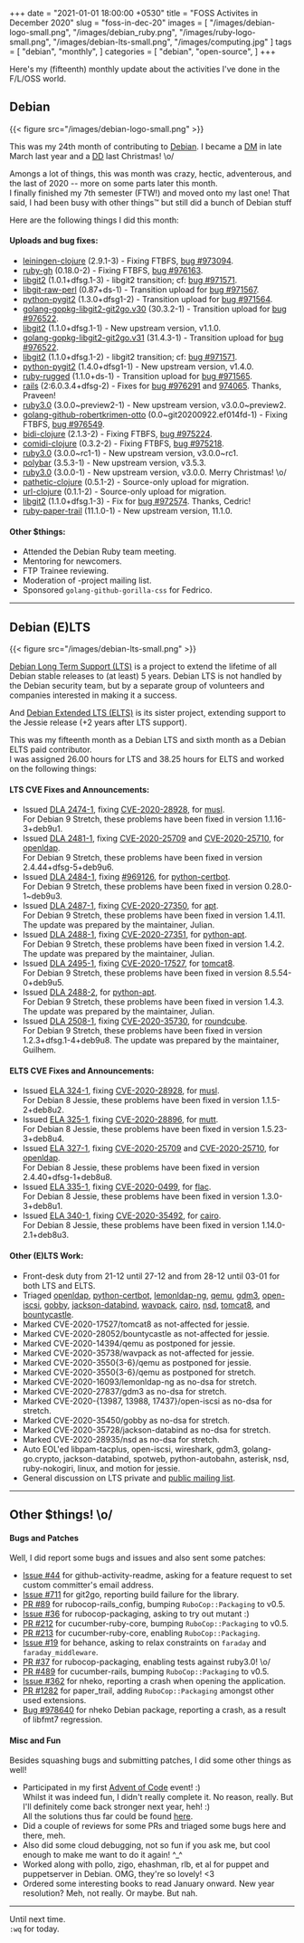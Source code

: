 +++
date = "2021-01-01 18:00:00 +0530"
title = "FOSS Activites in December 2020"
slug = "foss-in-dec-20"
images = [
    "/images/debian-logo-small.png",
    "/images/debian_ruby.png",
    "/images/ruby-logo-small.png",
    "/images/debian-lts-small.png",
    "/images/computing.jpg"
]
tags = [
    "debian",
    "monthly",
]
categories = [
    "debian",
    "open-source",
]
+++

Here's my (fifteenth) monthly update about the activities I've done in the F/L/OSS world.

## Debian
{{< figure src="/images/debian-logo-small.png" >}}

This was my 24th month of contributing to [Debian](https://www.debian.org/).
I became a [DM](https://wiki.debian.org/DebianMaintainer) in late March last year and a [DD](https://wiki.debian.org/DebianDeveloper) last Christmas! \o/

Amongs a lot of things, this was month was crazy, hectic, adventerous, and the last of 2020 -- more on some parts later this month.  
I finally finished my 7th semester (FTW!) and moved onto my last one! That said, I had been busy with other things™ but still did a bunch of Debian stuff

Here are the following things I did this month:

#### Uploads and bug fixes:

- [leiningen-clojure](https://tracker.debian.org/pkg/leiningen-clojure) (2.9.1-3) - Fixing FTBFS, [bug #973094](https://bugs.debian.org/973094).
- [ruby-gh](https://tracker.debian.org/pkg/ruby-gh) (0.18.0-2) - Fixing FTBFS, [bug #976163](https://bugs.debian.org/976163).
- [libgit2](https://tracker.debian.org/pkg/libgit2) (1.0.1+dfsg.1-3) - libgit2 transition; cf: [bug #971571](https://bugs.debian.org/971571).
- [libgit-raw-perl](https://tracker.debian.org/pkg/libgit-raw-perl) (0.87+ds-1) - Transition upload for [bug #971567](https://bugs.debian.org/971567).
- [python-pygit2](https://tracker.debian.org/pkg/python-pygit2) (1.3.0+dfsg1-2) - Transition upload for [bug #971564](https://bugs.debian.org/971564).
- [golang-gopkg-libgit2-git2go.v30](https://tracker.debian.org/pkg/golang-gopkg-libgit2-git2go.v30) (30.3.2-1) - Transition upload for [bug #976522](https://bugs.debian.org/976522).
- [libgit2](https://tracker.debian.org/pkg/libgit2) (1.1.0+dfsg.1-1) - New upstream version, v1.1.0.
- [golang-gopkg-libgit2-git2go.v31](https://tracker.debian.org/pkg/golang-gopkg-libgit2-git2go.v31) (31.4.3-1) - Transition upload for [bug #976522](https://bugs.debian.org/976522).
- [libgit2](https://tracker.debian.org/pkg/libgit2) (1.1.0+dfsg.1-2) - libgit2 transition; cf: [bug #971571](https://bugs.debian.org/971571).
- [python-pygit2](https://tracker.debian.org/pkg/python-pygit2) (1.4.0+dfsg1-1) - New upstream version, v1.4.0.
- [ruby-rugged](https://tracker.debian.org/pkg/ruby-rugged) (1.1.0+ds-1) - Transition upload for [bug #971565](https://bugs.debian.org/971565).
- [rails](https://tracker.debian.org/pkg/rails) (2:6.0.3.4+dfsg-2) - Fixes for [bug #976291](https://bugs.debian.org/976291) and [974065](https://bugs.debian.org/974065). Thanks, Praveen!
- [ruby3.0](https://tracker.debian.org/pkg/ruby3.0) (3.0.0~preview2-1) - New upstream version, v3.0.0~preview2.
- [golang-github-robertkrimen-otto](https://tracker.debian.org/pkg/golang-github-robertkrimen-otto) (0.0~git20200922.ef014fd-1) - Fixing FTBFS, [bug #976549](https://bugs.debian.org/976549).
- [bidi-clojure](https://tracker.debian.org/pkg/bidi-clojure) (2.1.3-2) - Fixing FTBFS, [bug #975224](https://bugs.debian.org/975224).
- [comidi-clojure](https://tracker.debian.org/pkg/comidi-clojure) (0.3.2-2) - Fixing FTBFS, [bug #975218](https://bugs.debian.org/975218).
- [ruby3.0](https://tracker.debian.org/pkg/ruby3.0) (3.0.0~rc1-1) - New upstream version, v3.0.0~rc1.
- [polybar](https://tracker.debian.org/pkg/polybar) (3.5.3-1) - New upstream version, v3.5.3.
- [ruby3.0](https://tracker.debian.org/pkg/ruby3.0) (3.0.0-1) - New upstream version, v3.0.0. Merry Christmas! \o/
- [pathetic-clojure](https://tracker.debian.org/pkg/pathetic-clojure) (0.5.1-2) - Source-only upload for migration.
- [url-clojure](https://tracker.debian.org/pkg/url-clojure) (0.1.1-2) - Source-only upload for migration.
- [libgit2](https://tracker.debian.org/pkg/libgit2) (1.1.0+dfsg.1-3) - Fix for [bug #972574](https://bugs.debian.org/972574). Thanks, Cedric!
- [ruby-paper-trail](https://tracker.debian.org/pkg/ruby-paper-trail) (11.1.0-1) - New upstream version, 11.1.0.

#### Other $things:

- Attended the Debian Ruby team meeting.
- Mentoring for newcomers.
- FTP Trainee reviewing.
- Moderation of -project mailing list.
- Sponsored `golang-github-gorilla-css` for Fedrico.

---

## Debian (E)LTS
{{< figure src="/images/debian-lts-small.png" >}}

[Debian Long Term Support (LTS)](https://www.freexian.com/en/services/debian-lts.html) is a project to extend the lifetime of all Debian stable releases to (at least) 5 years. Debian LTS is not handled by the Debian security team, but by a separate group of volunteers and companies interested in making it a success.  

And [Debian Extended LTS (ELTS)](https://deb.freexian.com/extended-lts) is its sister project, extending support to the Jessie release (+2 years after LTS support).

This was my fifteenth month as a Debian LTS and sixth month as a Debian ELTS paid contributor.  
I was assigned 26.00 hours for LTS and 38.25 hours for ELTS and worked on the following things:  

#### LTS CVE Fixes and Announcements:

- Issued [DLA 2474-1](https://lists.debian.org/debian-lts-announce/2020/11/msg00050.html), fixing [CVE-2020-28928](https://security-tracker.debian.org/tracker/CVE-2020-28928), for [musl](https://tracker.debian.org/pkg/musl).  
  For Debian 9 Stretch, these problems have been fixed in version 1.1.16-3+deb9u1.
- Issued [DLA 2481-1](https://lists.debian.org/debian-lts-announce/2020/12/msg00008.html), fixing [CVE-2020-25709](https://security-tracker.debian.org/tracker/CVE-2020-25709) and [CVE-2020-25710](https://security-tracker.debian.org/tracker/CVE-2020-25710), for [openldap](https://tracker.debian.org/pkg/openldap).  
  For Debian 9 Stretch, these problems have been fixed in version 2.4.44+dfsg-5+deb9u6.
- Issued [DLA 2484-1](https://lists.debian.org/debian-lts-announce/2020/12/msg00010.html), fixing [#969126](https://bugs.debian.org/969126), for [python-certbot](https://tracker.debian.org/pkg/python-certbot).  
  For Debian 9 Stretch, these problems have been fixed in version 0.28.0-1~deb9u3.
- Issued [DLA 2487-1](https://lists.debian.org/debian-lts-announce/2020/12/msg00013.html), fixing [CVE-2020-27350](https://security-tracker.debian.org/tracker/CVE-2020-27350), for [apt](https://tracker.debian.org/pkg/apt).  
  For Debian 9 Stretch, these problems have been fixed in version 1.4.11. The update was prepared by the maintainer, Julian.
- Issued [DLA 2488-1](https://lists.debian.org/debian-lts-announce/2020/12/msg00014.html), fixing [CVE-2020-27351](https://security-tracker.debian.org/tracker/CVE-2020-27351), for [python-apt](https://tracker.debian.org/pkg/python-apt).  
  For Debian 9 Stretch, these problems have been fixed in version 1.4.2. The update was prepared by the maintainer, Julian.
- Issued [DLA 2495-1](https://lists.debian.org/debian-lts-announce/2020/12/msg00022.html), fixing [CVE-2020-17527](https://security-tracker.debian.org/tracker/CVE-2020-17527), for [tomcat8](https://tracker.debian.org/pkg/tomcat8).  
  For Debian 9 Stretch, these problems have been fixed in version 8.5.54-0+deb9u5.
- Issued [DLA 2488-2](https://lists.debian.org/debian-lts-announce/2020/12/msg00037.html), for [python-apt](https://tracker.debian.org/pkg/python-apt).  
  For Debian 9 Stretch, these problems have been fixed in version 1.4.3. The update was prepared by the maintainer, Julian.
- Issued [DLA 2508-1](https://lists.debian.org/debian-lts-announce/2020/12/msg00038.html), fixing [CVE-2020-35730](https://security-tracker.debian.org/tracker/CVE-2020-35730), for [roundcube](https://tracker.debian.org/pkg/roundcube).  
  For Debian 9 Stretch, these problems have been fixed in version 1.2.3+dfsg.1-4+deb9u8. The update was prepared by the maintainer, Guilhem.

#### ELTS CVE Fixes and Announcements:

- Issued [ELA 324-1](https://deb.freexian.com/extended-lts/updates/ela-324-1-musl/), fixing [CVE-2020-28928](https://security-tracker.debian.org/tracker/CVE-2020-28928), for [musl](https://tracker.debian.org/pkg/musl).  
  For Debian 8 Jessie, these problems have been fixed in version 1.1.5-2+deb8u2.
- Issued [ELA 325-1](https://deb.freexian.com/extended-lts/updates/ela-325-1-mutt/), fixing [CVE-2020-28896](https://security-tracker.debian.org/tracker/CVE-2020-28896), for [mutt](https://tracker.debian.org/pkg/mutt).  
  For Debian 8 Jessie, these problems have been fixed in version 1.5.23-3+deb8u4.
- Issued [ELA 327-1](https://deb.freexian.com/extended-lts/updates/ela-327-1-openldap/), fixing [CVE-2020-25709](https://security-tracker.debian.org/tracker/CVE-2020-25709) and [CVE-2020-25710](https://security-tracker.debian.org/tracker/CVE-2020-25710), for [openldap](https://tracker.debian.org/pkg/openldap).  
  For Debian 8 Jessie, these problems have been fixed in version 2.4.40+dfsg-1+deb8u8.
- Issued [ELA 335-1](https://deb.freexian.com/extended-lts/updates/ela-335-1-flac/), fixing [CVE-2020-0499](https://security-tracker.debian.org/tracker/CVE-2020-0499), for [flac](https://tracker.debian.org/pkg/flac).  
  For Debian 8 Jessie, these problems have been fixed in version 1.3.0-3+deb8u1.
- Issued [ELA 340-1](https://deb.freexian.com/extended-lts/updates/ela-340-1-cairo/), fixing [CVE-2020-35492](https://security-tracker.debian.org/tracker/CVE-2020-35492), for [cairo](https://tracker.debian.org/pkg/cairo).  
  For Debian 8 Jessie, these problems have been fixed in version 1.14.0-2.1+deb8u3.

#### Other (E)LTS Work:

- Front-desk duty from 21-12 until 27-12 and from 28-12 until 03-01 for both LTS and ELTS.
- Triaged [openldap](https://tracker.debian.org/pkg/openldap),
[python-certbot](https://tracker.debian.org/pkg/python-certbot),
[lemonldap-ng](https://tracker.debian.org/pkg/lemonldap-ng),
[qemu](https://tracker.debian.org/pkg/qemu),
[gdm3](https://tracker.debian.org/pkg/gdm3),
[open-iscsi](https://tracker.debian.org/pkg/open-iscsi),
[gobby](https://tracker.debian.org/pkg/gobby),
[jackson-databind](https://tracker.debian.org/pkg/jackson-databind),
[wavpack](https://tracker.debian.org/pkg/wavpack),
[cairo](https://tracker.debian.org/pkg/cairo),
[nsd](https://tracker.debian.org/pkg/nsd),
[tomcat8](https://tracker.debian.org/pkg/tomcat8), and
[bountycastle](https://tracker.debian.org/pkg/bountycastle).
- Marked CVE-2020-17527/tomcat8 as not-affected for jessie.
- Marked CVE-2020-28052/bountycastle as not-affected for jessie.
- Marked CVE-2020-14394/qemu as postponed for jessie.
- Marked CVE-2020-35738/wavpack as not-affected for jessie.
- Marked CVE-2020-3550{3-6}/qemu as postponed for jessie.
- Marked CVE-2020-3550{3-6}/qemu as postponed for stretch.
- Marked CVE-2020-16093/lemonldap-ng as no-dsa for stretch.
- Marked CVE-2020-27837/gdm3 as no-dsa for stretch.
- Marked CVE-2020-{13987, 13988, 17437}/open-iscsi as no-dsa for stretch.
- Marked CVE-2020-35450/gobby as no-dsa for stretch.
- Marked CVE-2020-35728/jackson-databind as no-dsa for stretch.
- Marked CVE-2020-28935/nsd as no-dsa for stretch.
- Auto EOL'ed libpam-tacplus, open-iscsi, wireshark, gdm3, golang-go.crypto, jackson-databind, spotweb, python-autobahn, asterisk, nsd, ruby-nokogiri, linux, and motion for jessie.
- General discussion on LTS private and [public mailing list](https://lists.debian.org/debian-lts/2020/12/threads.html).

---

## Other $things! \o/

#### Bugs and Patches

Well, I did report some bugs and issues and also sent some patches:

- [Issue #44](https://github.com/jamesgeorge007/github-activity-readme/issues/44) for github-activity-readme, asking for a feature request to set custom committer's email address.
- [Issue #711](https://github.com/libgit2/git2go/issues/711) for git2go, reporting build failure for the library.
- [PR #89](https://github.com/toshimaru/rubocop-rails_config/pull/89) for rubocop-rails_config, bumping `RuboCop::Packaging` to v0.5.
- [Issue #36](https://github.com/utkarsh2102/rubocop-packaging/issues/36) for rubocop-packaging, asking to try out mutant :)
- [PR #212](https://github.com/cucumber/cucumber-ruby-core/pull/212) for cucumber-ruby-core, bumping `RuboCop::Packaging` to v0.5.
- [PR #213](https://github.com/cucumber/cucumber-ruby-core/pull/213) for cucumber-ruby-core, enabling `RuboCop::Packaging`.
- [Issue #19](https://github.com/amedrz/behance/issues/19) for behance, asking to relax constraints on `faraday` and `faraday_middleware`.
- [PR #37](https://github.com/utkarsh2102/rubocop-packaging/pull/37) for rubocop-packaging, enabling tests against ruby3.0! \o/
- [PR #489](https://github.com/cucumber/cucumber-rails/pull/489) for cucumber-rails, bumping `RuboCop::Packaging` to v0.5.
- [Issue #362](https://github.com/Nheko-Reborn/nheko/issues/362) for nheko, reporting a crash when opening the application.
- [PR #1282](https://github.com/paper-trail-gem/paper_trail/pull/1282) for paper_trail, adding `RuboCop::Packaging` amongst other used extensions.
- [Bug #978640](https://bugs.debian.org/978640) for nheko Debian package, reporting a crash, as a result of libfmt7 regression.

#### Misc and Fun

Besides squashing bugs and submitting patches, I did some other things as well!

- Participated in my first [Advent of Code](https://adventofcode.com/) event! :)  
  Whilst it was indeed fun, I didn't really complete it. No reason, really. But I'll definitely come back stronger next year, heh! :)  
  All the solutions thus far could be found [here](https://github.com/utkarsh2102/AdventOfCode/).
- Did a couple of reviews for some PRs and triaged some bugs here and there, meh.
- Also did some cloud debugging, not so fun if you ask me, but cool enough to make me want to do it again! ^_^
- Worked along with pollo, zigo, ehashman, rlb, et al for puppet and puppetserver in Debian. OMG, they're so lovely! <3
- Ordered some interesting books to read January onward. New year resolution? Meh, not really. Or maybe. But nah.

---

Until next time.  
`:wq` for today.

